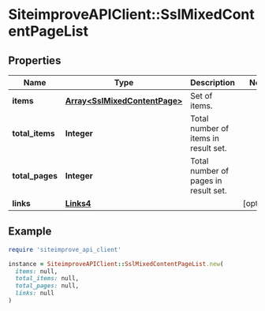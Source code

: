 # SiteimproveAPIClient::SslMixedContentPageList

## Properties

| Name | Type | Description | Notes |
| ---- | ---- | ----------- | ----- |
| **items** | [**Array&lt;SslMixedContentPage&gt;**](SslMixedContentPage.md) | Set of items. |  |
| **total_items** | **Integer** | Total number of items in result set. |  |
| **total_pages** | **Integer** | Total number of pages in result set. |  |
| **links** | [**Links4**](Links4.md) |  | [optional] |

## Example

```ruby
require 'siteimprove_api_client'

instance = SiteimproveAPIClient::SslMixedContentPageList.new(
  items: null,
  total_items: null,
  total_pages: null,
  links: null
)
```

